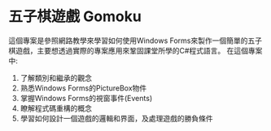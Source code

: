 # 五子棋遊戲 Gomoku

這個專案是參照網路教學來學習如何使用Windows Forms來製作一個簡單的五子棋遊戲，主要想透過實際的專案應用來鞏固課堂所學的C#程式語言。
在這個專案中:
1. 了解類別和繼承的觀念
2. 熟悉Windows Forms的PictureBox物件
3. 掌握Windows Forms的視窗事件(Events)
4. 瞭解程式碼重構的概念
5. 學習如何設計一個遊戲的邏輯和界面，及處理遊戲的勝負條件
